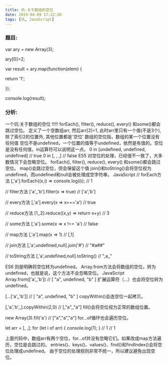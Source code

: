 ```yaml
---
title: 坑-关于数组的空位
date: 2019-04-09 17:22:26
tags: [坑, JavaScript]
---
```



### 题目:

var ary = new Array(3);

ary[0]=2;

var result = ary.map(function(elem) {

  return '1';

});

console.log(result);

### 分析:

一个坑:关于数组的空位
!!!!! forEach(), filter(), reduce(), every() 和some()都会跳过空位。
定义了一个空数组arr, 然后arr[2]=1, 此时arr里只有一个值(不是3个),除了索引2的位置外, 其他位置都是'空位'
数组的空位指，数组的某一个位置没有任何值
空位不是undefined，一个位置的值等于undefined，依然是有值的。空位是没有任何值，in运算符可以说明这一点。
0 in [undefined, undefined, undefined] // true
0 in [, , ,] // false
ES5 对空位的处理，已经很不一致了，大多数情况下会忽略空位。
forEach(), filter(), reduce(), every() 和some()都会跳过空位。 map()会跳过空位，但会保留这个值 join()和toString()会将空位视为undefined，而undefined和null会被处理成空字符串。
JavaScript
// forEach方法
[,'a'].forEach((x,i) => console.log(i)); // 1

// filter方法
['a',,'b'].filter(x => true) // ['a','b']

// every方法
[,'a'].every(x => x==='a') // true

// reduce方法
[1,,2].reduce((x,y) => return x+y) // 3

// some方法
[,'a'].some(x => x !== 'a') // false

// map方法
[,'a'].map(x => 1) // [,1]

// join方法
[,'a',undefined,null].join('#') // "#a##"

// toString方法
[,'a',undefined,null].toString() // ",a,,"


ES6 则是明确将空位转为undefined。
Array.from方法会将数组的空位，转为undefined，也就是说，这个方法不会忽略空位。
JavaScript
Array.from(['a',,'b'])
// [ "a", undefined, "b" ]
扩展运算符（...）也会将空位转为undefined。

[...['a',,'b']]
// [ "a", undefined, "b" ]
copyWithin()会连空位一起拷贝。

[,'a','b',,].copyWithin(2,0) // [,"a",,"a"]
fill()会将空位视为正常的数组位置。

new Array(3).fill('a') // ["a","a","a"]
for...of循环也会遍历空位。

let arr = [, ,];
for (let i of arr) {
  console.log(1);
}
// 1
// 1


上面代码中，数组arr有两个空位，for…of并没有忽略它们。如果改成map方法遍历，空位是会跳过的。
entries()、keys()、values()、find()和findIndex()会将空位处理成undefined。
由于空位的处理规则非常不统一，所以建议避免出现空位。